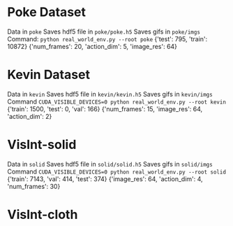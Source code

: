 # Poke Dataset
Data in `poke`
Saves hdf5 file in `poke/poke.h5`
Saves gifs in `poke/imgs`
Command: `python real_world_env.py --root poke`
    {'test': 795, 'train': 10872}
    {'num_frames': 20, 'action_dim': 5, 'image_res': 64}


# Kevin Dataset
Data in `kevin`
Saves hdf5 file in `kevin/kevin.h5`
Saves gifs in `kevin/imgs`
Command `CUDA_VISIBLE_DEVICES=0 python real_world_env.py --root kevin`
    {'train': 1500, 'test': 0, 'val': 166}
    {'num_frames': 15, 'image_res': 64, 'action_dim': 2}

# VisInt-solid
Data in `solid`
Saves hdf5 file in `solid/solid.h5`
Saves gifs in `solid/imgs`
Command `CUDA_VISIBLE_DEVICES=0 python real_world_env.py --root solid`
    {'train': 7143, 'val': 414, 'test': 374}
    {'image_res': 64, 'action_dim': 4, 'num_frames': 30}

# VisInt-cloth

